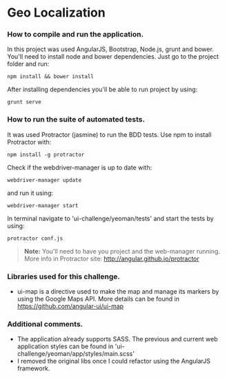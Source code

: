 # Geo Localization #
### How to compile and run the application.
In this project was used AngularJS, Bootstrap, Node.js, grunt and bower.
You'll need to install node and bower dependencies. Just go to the project folder and run:
```
npm install && bower install
```

After installing dependencies you'll be able to run project by using:

```
grunt serve
```
### How to run the suite of automated tests.

It was used Protractor (jasmine) to run the BDD tests. Use npm to install Protractor with:
```
npm install -g protractor
```
Check if the webdriver-manager is up to date with:
```
webdriver-manager update
```
and run it using:

```
webdriver-manager start
```
In terminal navigate to 'ui-challenge/yeoman/tests' and start the tests by using:

```
protractor conf.js
```
> **Note:**
> You'll need to have you project and the web-manager running. More info in Protractor site: http://angular.github.io/protractor

### Libraries used for this challenge.
- ui-map is a directive used to make the map and manage its markers by using the Google Maps API. More details can be found in https://github.com/angular-ui/ui-map


### Additional comments.
- The application already supports SASS. The previous and current web application styles can be found in 'ui-challenge/yeoman/app/styles/main.scss'
- I removed the original libs once I could refactor using the AngularJS framework.
